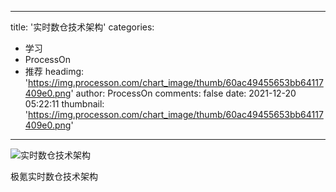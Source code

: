 
---
title: '实时数仓技术架构'
categories: 
 - 学习
 - ProcessOn
 - 推荐
headimg: 'https://img.processon.com/chart_image/thumb/60ac49455653bb64117409e0.png'
author: ProcessOn
comments: false
date: 2021-12-20 05:22:11
thumbnail: 'https://img.processon.com/chart_image/thumb/60ac49455653bb64117409e0.png'
---

<div>   
<img class="thumb" alt="实时数仓技术架构" src="https://img.processon.com/chart_image/thumb/60ac49455653bb64117409e0.png" referrerpolicy="no-referrer">
<p>极氪实时数仓技术架构</p>  
</div>
            
